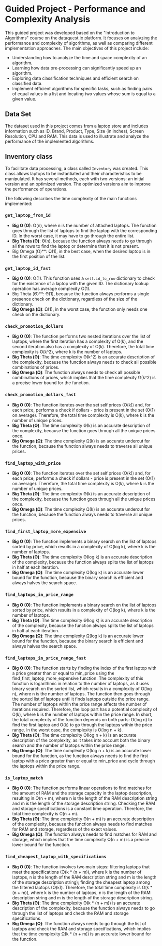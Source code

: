 # Guided Project - Performance and Complexity Analysis

This guided project was developed based on the "Introduction to Algorithms" course on the dataquest.io platform. It focuses on analyzing the performance and complexity of algorithms, as well as comparing different implementation approaches. The main objectives of this project include:

- Understanding how to analyze the time and space complexity of an algorithm.
- Learning how data pre-processing can significantly speed up an algorithm.
- Exploring data classification techniques and efficient search on classified data.
- Implement efficient algorithms for specific tasks, such as finding pairs of equal values in a list and locating two values whose sum is equal to a given value.

## Data Set

The dataset used in this project comes from a laptop store and includes information such as ID, Brand, Product, Type, Size (in inches), Screen Resolution, CPU and RAM. This data is used to illustrate and analyze the performance of the implemented algorithms.

## Inventory class

To facilitate data processing, a class called `Inventory` was created. This class allows laptops to be instantiated and their characteristics to be manipulated. It has several methods, each with two versions: an initial version and an optimized version. The optimized versions aim to improve the performance of operations.

The following describes the time complexity of the main functions implemented:

### `get_laptop_from_id`
- **Big O (O)**: O(n), where n is the number of attached laptops. The function goes through the list of laptops to find the laptop with the corresponding ID. In the worst case, it may have to go through the entire list.
- **Big Theta (Θ)**: Θ(n), because the function always needs to go through all the rows to find the laptop or determine that it is not present.
- Big Omega (Ω)**: Ω(1), in the best case, when the desired laptop is in the first position of the list.

### `get_laptop_id_fast`
- **Big O (O)**: O(1). This function uses a `self.id_to_row` dictionary to check for the existence of a laptop with the given ID. The dictionary lookup operation has average complexity O(1).
- Big Theta (Θ)**: Θ(1), because the function always performs a single presence check on the dictionary, regardless of the size of the dictionary.
- **Big Omega (Ω)**: Ω(1), in the worst case, the function only needs one check on the dictionary.

### `check_promotion_dollars`
- **Big O (O)**: The function performs two nested iterations over the list of laptops, where the first iteration has a complexity of O(k), and the second iteration also has a complexity of O(k).
Therefore, the total time complexity is O(k^2), where k is the number of laptops.
- **Big Theta (Θ)**: The time complexity Θ(k^2) is an accurate description of the complexity, because the function always needs to check all possible combinations of prices.
- **Big Omega (Ω)**: The function always needs to check all possible combinations of prices, which implies that the time complexity Ω(k^2) is a precise lower bound for the function.

### `check_promotion_dollars_fast`
- **Big O (O)**: The function iterates over the set self.prices (O(k)) and, for each price, performs a check if dollars - price is present in the set (O(1) on average). Therefore, the total time complexity is O(k), where k is the number of unique prices.
- **Big Theta (Θ)**: The time complexity Θ(k) is an accurate description of the complexity, because the function goes through all the unique prices once.
- **Big Omega (Ω)**: The time complexity Ω(k) is an accurate undercut for the function, because the function always needs to traverse all unique prices.

### `find_laptop_with_price`
- **Big O (O)**: The function iterates over the set self.prices (O(k)) and, for each price, performs a check if dollars - price is present in the set (O(1) on average). Therefore, the total time complexity is O(k), where k is the number of unique prices.
- **Big Theta (Θ)**: The time complexity Θ(k) is an accurate description of the complexity, because the function goes through all the unique prices once.
- **Big Omega (Ω)**: The time complexity Ω(k) is an accurate undercut for the function, because the function always needs to traverse all unique prices.

### `find_first_laptop_more_expensive`
- **Big O (O)**: The function implements a binary search on the list of laptops sorted by price, which results in a complexity of O(log k), where k is the number of laptops.
- **Big Theta (Θ)**: The time complexity Θ(log k) is an accurate description of the complexity, because the function always splits the list of laptops in half at each iteration.
- **Big Omega (Ω)**: The time complexity Ω(log k) is an accurate lower bound for the function, because the binary search is efficient and always halves the search space.

### `find_laptops_in_price_range`
- **Big O (O)**: The function implements a binary search on the list of laptops sorted by price, which results in a complexity of O(log k), where k is the number of laptops.
- **Big Theta (Θ)**: The time complexity Θ(log k) is an accurate description of the complexity, because the function always splits the list of laptops in half at each iteration.
- **Big Omega (Ω)**: The time complexity Ω(log k) is an accurate lower bound for the function, because the binary search is efficient and always halves the search space.

### `find_laptops_in_price_range_fast`
- **Big O (O)**: The function starts by finding the index of the first laptop with a price greater than or equal to min_price using the find_first_laptop_more_expensive function. The complexity of this function is logarithmic in relation to the number of laptops, as it uses binary search on the sorted list, which results in a complexity of O(log n), where n is the number of laptops. The function then goes through the sorted list of laptops until it finds laptops outside the price range. The number of laptops within the price range affects the number of iterations required. Therefore, the loop part has a potential complexity of O(k), where k is the number of laptops within the price range. In short, the total complexity of the function depends on both parts: O(log n) to find the first laptop and O(k) to go through the laptops within the price range. In the worst case, the complexity is O(log n + k).
- **Big Theta (Θ)**: The time complexity Θ(log n + k) is an accurate description of the complexity, as it takes into account both the binary search and the number of laptops within the price range.
- **Big Omega (Ω)**: The time complexity Ω(log n + k) is an accurate lower bound for the function, as the function always needs to find the first laptop with a price greater than or equal to min_price and cycle through the laptops within the price range.

### `is_laptop_match`
- **Big O (O)**: The function performs linear operations to find matches for the amount of RAM and the storage capacity in the laptop description, resulting in O(n + m), where n is the length of the RAM description string and m is the length of the storage description string. Checking the RAM and storage specifications is a constant time operation. Therefore, the total time complexity is O(n + m).
- **Big Theta (Θ)**: The time complexity Θ(n + m) is an accurate description of the complexity, because the function always needs to find matches for RAM and storage, regardless of the exact values.
- **Big Omega (Ω)**: The function always needs to find matches for RAM and storage, which implies that the time complexity Ω(n + m) is a precise lower bound for the function.

### `find_cheapest_laptop_with_specifications`
- **Big O (O)**: The function involves two main steps: filtering laptops that meet the specifications (O(k * (n + m)), where k is the number of laptops, n is the length of the RAM description string and m is the length of the storage description string); finding the cheapest laptop among the filtered laptops (O(k)).
Therefore, the total time complexity is O(k * (n + m)), where k is the number of laptops, n is the length of the RAM description string and m is the length of the storage description string.
- **Big Theta (Θ)**: The time complexity Θ(k * (n + m)) is an accurate description of the complexity, because the function always needs to go through the list of laptops and check the RAM and storage specifications.
- **Big Omega (Ω)**: The function always needs to go through the list of laptops and check the RAM and storage specifications, which implies that the time complexity Ω(k * (n + m)) is an accurate lower bound for the function.
